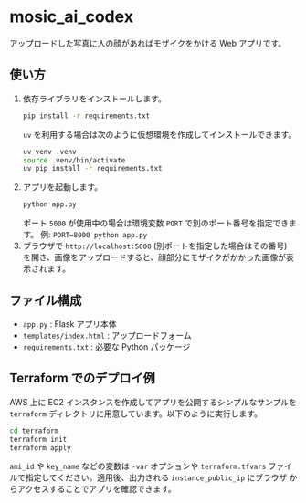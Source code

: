 # mosic_ai_codex

アップロードした写真に人の顔があればモザイクをかける Web アプリです。

## 使い方

1. 依存ライブラリをインストールします。
   ```bash
   pip install -r requirements.txt
   ```
   `uv` を利用する場合は次のように仮想環境を作成してインストールできます。
   ```bash
   uv venv .venv
   source .venv/bin/activate
   uv pip install -r requirements.txt
   ```
2. アプリを起動します。
   ```bash
   python app.py
   ```
   ポート `5000` が使用中の場合は環境変数 `PORT` で別のポート番号を指定できます。
   例: `PORT=8000 python app.py`
3. ブラウザで `http://localhost:5000` (別ポートを指定した場合はその番号) を開き、画像をアップロードすると、顔部分にモザイクがかかった画像が表示されます。

## ファイル構成
- `app.py` : Flask アプリ本体
- `templates/index.html` : アップロードフォーム
- `requirements.txt` : 必要な Python パッケージ

## Terraform でのデプロイ例
AWS 上に EC2 インスタンスを作成してアプリを公開するシンプルなサンプルを `terraform`
ディレクトリに用意しています。以下のように実行します。

```bash
cd terraform
terraform init
terraform apply
```

`ami_id` や `key_name` などの変数は `-var` オプションや `terraform.tfvars`
ファイルで指定してください。適用後、出力される `instance_public_ip` にブラウザ
からアクセスすることでアプリを確認できます。
